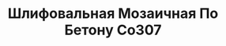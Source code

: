 ---
id: '46'
title: Шлифовальная Мозаичная По Бетону Со307
description: Залог 5000 рублей
price: '1300'
order: 46
default_thumbnail_image: images/IMG_20210204_153901_sm.jpg
default_original_image: images/IMG_20210204_153901.jpg
category: content/category/04shlif.md
featured: true
layout: product
---